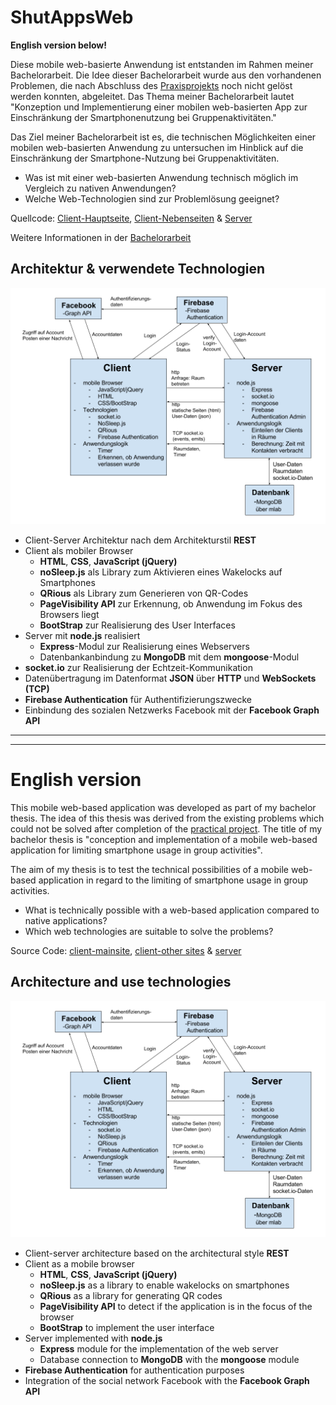 # ShutAppsWeb

**English version below!**

Diese mobile web-basierte Anwendung ist entstanden im Rahmen meiner Bachelorarbeit. Die Idee dieser Bachelorarbeit wurde aus den vorhandenen Problemen, die nach Abschluss des [Praxisprojekts](https://github.com/ducle07/shutapps) noch nicht gelöst werden konnten, abgeleitet. Das Thema meiner Bachelorarbeit lautet "Konzeption und Implementierung einer mobilen web-basierten App zur Einschränkung der Smartphonenutzung bei Gruppenaktivitäten."

Das Ziel meiner Bachelorarbeit ist es, die technischen Möglichkeiten einer mobilen web-basierten Anwendung zu untersuchen im Hinblick auf die Einschränkung der Smartphone-Nutzung bei Gruppenaktivitäten. 
* Was ist mit einer web-basierten Anwendung technisch möglich im Vergleich zu nativen Anwendungen?
* Welche Web-Technologien sind zur Problemlösung geeignet?

Quellcode: [Client-Hauptseite](https://github.com/ducle07/shutappsweb/blob/master/index.html), [Client-Nebenseiten](https://github.com/ducle07/shutappsweb/tree/master/public/html) & [Server](https://github.com/ducle07/shutappsweb/blob/master/app.js)

Weitere Informationen in der [Bachelorarbeit](https://github.com/ducle07/shutappsweb/blob/master/Bachelorarbeit_DucGiangLe.pdf)

## Architektur & verwendete Technologien
![Architekturdiagramm](https://github.com/ducle07/shutappsweb/blob/master/Architektur.png)
* Client-Server Architektur nach dem Architekturstil **REST**
* Client als mobiler Browser
  * **HTML**, **CSS**, **JavaScript (jQuery)**
  * **noSleep.js** als Library zum Aktivieren eines Wakelocks auf Smartphones
  * **QRious** als Library zum Generieren von QR-Codes
  * **PageVisibility API** zur Erkennung, ob Anwendung im Fokus des Browsers liegt
  * **BootStrap** zur Realisierung des User Interfaces
* Server mit **node.js** realisiert
  * **Express**-Modul zur Realisierung eines Webservers
  * Datenbankanbindung zu **MongoDB** mit dem **mongoose**-Modul
* **socket.io** zur Realisierung der Echtzeit-Kommunikation
* Datenübertragung im Datenformat **JSON** über **HTTP** und **WebSockets (TCP)**
* **Firebase Authentication** für Authentifizierungszwecke
* Einbindung des sozialen Netzwerks Facebook mit der **Facebook Graph API**

----------------
----------------

# English version

This mobile web-based application was developed as part of my bachelor thesis. The idea of this thesis was derived from the existing problems which could not be solved after completion of the [practical project](https://github.com/ducle07/shutapps). The title of my bachelor thesis is "conception and implementation of a mobile web-based application for limiting smartphone usage in group activities".

The aim of my thesis is to test the technical possibilities of a mobile web-based application in regard to the limiting of smartphone usage in group activities.
* What is technically possible with a web-based application compared to native applications?
* Which web technologies are suitable to solve the problems?

Source Code: [client-mainsite](https://github.com/ducle07/shutappsweb/blob/master/index.html), [client-other sites](https://github.com/ducle07/shutappsweb/tree/master/public/html) & [server](https://github.com/ducle07/shutappsweb/blob/master/app.js)

## Architecture and use technologies
![architecture](https://github.com/ducle07/shutappsweb/blob/master/Architektur.png)

* Client-server architecture based on the architectural style **REST**
* Client as a mobile browser
  * **HTML**, **CSS**, **JavaScript (jQuery)**
  * **noSleep.js** as a library to enable wakelocks on smartphones
  * **QRious** as a library for generating QR codes
  * **PageVisibility API** to detect if the application is in the focus of the browser
  * **BootStrap** to implement the user interface
* Server implemented with **node.js**
  * **Express** module for the implementation of the web server
  * Database connection to **MongoDB** with the **mongoose** module
* **Firebase Authentication** for authentication purposes
* Integration of the social network Facebook with the **Facebook Graph API**

